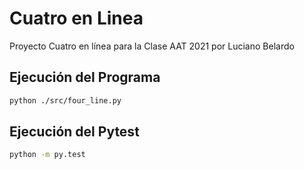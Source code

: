 # Cuatro en Linea
Proyecto Cuatro en línea para la Clase AAT 2021 por Luciano Belardo

## Ejecución del Programa

```sh
python ./src/four_line.py
```

## Ejecución del Pytest

```sh
python -m py.test
```
